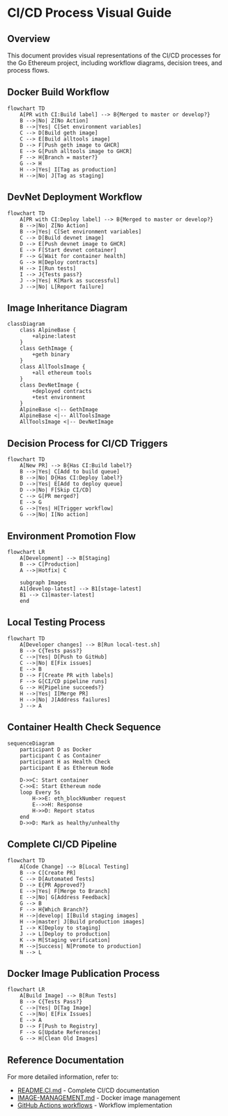 # CI/CD Process Visual Guide

## Overview

This document provides visual representations of the CI/CD processes for the Go Ethereum project, including workflow diagrams, decision trees, and process flows.

## Docker Build Workflow

```mermaid
flowchart TD
    A[PR with CI:Build label] --> B{Merged to master or develop?}
    B -->|No| Z[No Action]
    B -->|Yes| C[Set environment variables]
    C --> D[Build geth image]
    C --> E[Build alltools image]
    D --> F[Push geth image to GHCR]
    E --> G[Push alltools image to GHCR]
    F --> H{Branch = master?}
    G --> H
    H -->|Yes| I[Tag as production]
    H -->|No| J[Tag as staging]
```

## DevNet Deployment Workflow

```mermaid
flowchart TD
    A[PR with CI:Deploy label] --> B{Merged to master or develop?}
    B -->|No| Z[No Action]
    B -->|Yes| C[Set environment variables]
    C --> D[Build devnet image]
    D --> E[Push devnet image to GHCR]
    E --> F[Start devnet container]
    F --> G[Wait for container health]
    G --> H[Deploy contracts]
    H --> I[Run tests]
    I --> J{Tests pass?}
    J -->|Yes| K[Mark as successful]
    J -->|No| L[Report failure]
```

## Image Inheritance Diagram

```mermaid
classDiagram
    class AlpineBase {
        +alpine:latest
    }
    class GethImage {
        +geth binary
    }
    class AllToolsImage {
        +all ethereum tools
    }
    class DevNetImage {
        +deployed contracts
        +test environment
    }
    AlpineBase <|-- GethImage
    AlpineBase <|-- AllToolsImage
    AllToolsImage <|-- DevNetImage
```

## Decision Process for CI/CD Triggers

```mermaid
flowchart TD
    A[New PR] --> B{Has CI:Build label?}
    B -->|Yes| C[Add to build queue]
    B -->|No| D{Has CI:Deploy label?}
    D -->|Yes| E[Add to deploy queue]
    D -->|No| F[Skip CI/CD]
    C --> G[PR merged?]
    E --> G
    G -->|Yes| H[Trigger workflow]
    G -->|No| I[No action]
```

## Environment Promotion Flow

```mermaid
flowchart LR
    A[Development] --> B[Staging]
    B --> C[Production]
    A -->|Hotfix| C
    
    subgraph Images
    A1[develop-latest] --> B1[stage-latest]
    B1 --> C1[master-latest]
    end
```

## Local Testing Process

```mermaid
flowchart TD
    A[Developer changes] --> B[Run local-test.sh]
    B --> C{Tests pass?}
    C -->|Yes| D[Push to GitHub]
    C -->|No| E[Fix issues]
    E --> B
    D --> F[Create PR with labels]
    F --> G[CI/CD pipeline runs]
    G --> H{Pipeline succeeds?}
    H -->|Yes| I[Merge PR]
    H -->|No| J[Address failures]
    J --> A
```

## Container Health Check Sequence

```mermaid
sequenceDiagram
    participant D as Docker
    participant C as Container
    participant H as Health Check
    participant E as Ethereum Node
    
    D->>C: Start container
    C->>E: Start Ethereum node
    loop Every 5s
        H->>E: eth_blockNumber request
        E-->>H: Response
        H->>D: Report status
    end
    D->>D: Mark as healthy/unhealthy
```

## Complete CI/CD Pipeline

```mermaid
flowchart TD
    A[Code Change] --> B[Local Testing]
    B --> C[Create PR]
    C --> D[Automated Tests]
    D --> E{PR Approved?}
    E -->|Yes| F[Merge to Branch]
    E -->|No| G[Address Feedback]
    G --> B
    F --> H{Which Branch?}
    H -->|develop| I[Build staging images]
    H -->|master| J[Build production images]
    I --> K[Deploy to staging]
    J --> L[Deploy to production]
    K --> M[Staging verification]
    M -->|Success| N[Promote to production]
    N --> L
```

## Docker Image Publication Process

```mermaid
flowchart LR
    A[Build Image] --> B[Run Tests]
    B --> C{Tests Pass?}
    C -->|Yes| D[Tag Image]
    C -->|No| E[Fix Issues]
    E --> A
    D --> F[Push to Registry]
    F --> G[Update References]
    G --> H[Clean Old Images]
```

## Reference Documentation

For more detailed information, refer to:
- [README.CI.md](../README.CI.md) - Complete CI/CD documentation
- [IMAGE-MANAGEMENT.md](IMAGE-MANAGEMENT.md) - Docker image management
- [GitHub Actions workflows](../.github/workflows/) - Workflow implementation